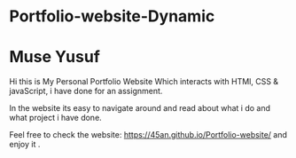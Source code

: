 # Portfolio-website-Dynamic

# Muse Yusuf

Hi this is My Personal Portfolio Website Which interacts with HTMl, CSS & javaScript, i have done for an assignment.

In the website its easy to navigate around and read about what i do and what project i have done.

Feel free to check the website: https://45an.github.io/Portfolio-website/ and enjoy it .
